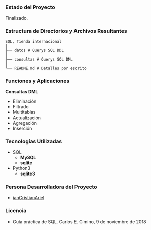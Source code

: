 ### Estado del Proyecto
Finalizado.

### Estructura de Directorios y Archivos Resultantes

    SQL, Tienda internacional
    │
    ├── datos # Querys SQL DDL
    │
    ├── consultas # Querys SQL DML
    │
    └── README.md # Detalles por escrito
        

### Funciones y Aplicaciones
**Consultas DML**

- Eliminación
- Filtrado
- Multitablas
- Actualización
- Agregación
- Inserción

### Tecnologías Utilizadas
- SQL
    - **MySQL**
    - **sqlite**
- Python3
    - **sqlite3**

### Persona Desarrolladora del Proyecto
- [ianCristianAriel](https://github.com/ianCristianAriel)

### Licencia
- Guía práctica de SQL. Carlos E. Cimino, 9 de noviembre de 2018
